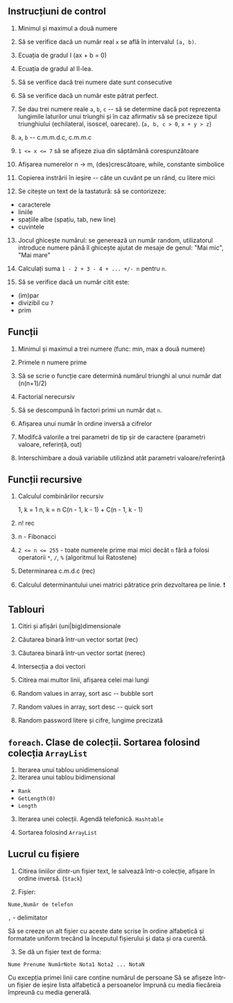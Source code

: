 ## Instrucțiuni de control

1. Minimul și maximul a două numere

2. Să se verifice dacă un număr real `x` se află în intervalul `[a, b)`.

3. Ecuația de gradul I (ax + b = 0)

4. Ecuația de gradul al II-lea.

5. Să se verifice dacă trei numere date sunt consecutive

6. Să se verifice dacă un număr este pătrat perfect.

7. Se dau trei numere reale `a`, `b`, `c` -- să se determine dacă pot reprezenta lungimile laturilor unui triunghi și în caz afirmativ să se precizeze tipul triunghiului (echilateral, isoscel, oarecare).
(`a, b, c > 0`, `x + y > z`)

8. `a`, `b` -- c.m.m.d.c, c.m.m.c

9. `1 <= x <= 7` să se afișeze ziua din săptămână corespunzătoare

10. Afișarea numerelor n -> m, (des)crescătoare, while, constante simbolice

11. Copierea instrării în ieșire -- câte un cuvânt pe un rând, cu litere mici

12. Se citește un text de la tastatură: să se contorizeze:

 - caracterele
 - liniile
 - spațiile albe (spațiu, tab, new line)
 - cuvintele

13. Jocul ghicește numărul: se generează un număr random, utilizatorul introduce numere până îl ghicește ajutat de mesaje de genul: "Mai mic", "Mai mare"

14. Calculați suma `1 - 2 + 3 - 4 + ... +/- n` pentru `n`.

15. Să se verifice dacă un număr citit este:

 - (im)par
 - divizibil cu `7`
 - prim

## Funcții

1. Minimul și maximul a trei numere (func: min, max a două numere)

2. Primele n numere prime

3. Să se scrie o funcție care determină numărul triunghi al unui număr dat (n(n+1)/2)

4. Factorial nerecursiv

5. Să se descompună în factori primi un număr dat `n`.

6. Afișarea unui număr în ordine inversă a cifrelor

7. Modifcă valorile a trei parametri de tip șir de caractere (parametri valoare, referință, out)

8. Interschimbare a două variabile utilizând atât parametri valoare/referință

## Funcții recursive

1. Calculul combinărilor recursiv

    1, k = 1
    n, k = n
    C(n - 1, k - 1) + C(n - 1, k - 1)

2. n! rec

3. n - Fibonacci

4. `2 <= n <= 255` - toate numerele prime mai mici decât `n` fără a folosi operatorii `*`, `/`, `%` (algoritmul lui Ratostene)

5. Determinarea c.m.d.c (rec)

6. Calculul determinantului unei matrici pătratice prin dezvoltarea pe linie. :exclamation:

## Tablouri

1. Citiri și afișări (uni|big)dimensionale

2. Căutarea binară într-un vector sortat (rec)

3. Căutarea binară într-un vector sortat (nerec)

4. Intersecția a doi vectori

5. Citirea mai multor linii, afișarea celei mai lungi

6. Random values in array, sort asc -- bubble sort

7. Random values in array, sort desc -- quick sort

8. Random password litere și cifre, lungime precizată

## `foreach`. Clase de colecții. Sortarea folosind colecția `ArrayList`

1. Iterarea unui tablou unidimensional
2. Iterarea unui tablou bidimensional

 - `Rank`
 - `GetLength(0)`
 - `Length`


3. Iterarea unei colecții. Agendă telefonică. `Hashtable`

4. Sortarea folosind `ArrayList`

## Lucrul cu fișiere

1. Citirea liniilor dintr-un fișier text, le salvează într-o colecție, afișare în ordine inversă. (`Stack`)

2. Fișier:

```
Nume,Număr de telefon
```

`,` - delimitator

Să se creeze un alt fișier cu aceste date scrise în ordine alfabetică și formatate uniform trecând la începutul fișierului și data și ora curentă.

3. Se dă un fișier text de forma:

```
Nume Prenume NumărNote Nota1 Nota2 ... NotaN
```

Cu excepția primei linii care conține numărul de persoane
Să se afișeze într-un fișier de ieșire lista alfabetică a persoanelor împrună cu media fiecăreia împreună cu media generală.
